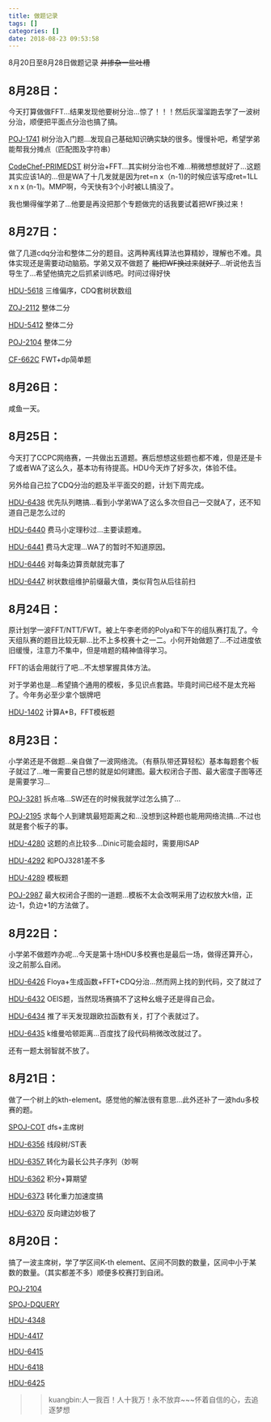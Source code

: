 ```yaml
---
title: 做题记录
tags: []
categories: []
date: 2018-08-23 09:53:58
---
```


8月20日至8月28日做题记录 <del> 并掺杂一些吐槽</del>



<!-- more -->
## 8月28日：

今天打算做做FFT...结果发现他要树分治...惊了！！！然后灰溜溜跑去学了一波树分治，顺便把平面点分治也搞了搞。

[POJ-1741](http://poj.org/problem?id=1741) 树分治入门题...发现自己基础知识确实缺的很多。慢慢补吧，希望学弟能帮我分摊点（匹配图及字符串）

[CodeChef-PRIMEDST](https://www.codechef.com/problems/PRIMEDST) 树分治+FFT...其实树分治也不难...稍微想想就好了...这题其实应该1A的...但是WA了十几发就是因为ret=n x（n-1)的时候应该写成ret=1LL x n x (n-1)。MMP啊，今天快有3个小时被LL搞没了。

我也懒得催学弟了...他要是再没把那个专题做完的话我要试着把WF换过来！

## 8月27日：

做了几道cdq分治和整体二分的题目。这两种离线算法也算精妙，理解也不难。具体实现还是需要动动脑筋。学弟又双不做题了 <del> 能把WF换过来就好了</del>...听说他去当导生了...希望他搞完之后抓紧训练吧。时间过得好快

[HDU-5618](http://acm.hdu.edu.cn/showproblem.php?pid=5618) 三维偏序，CDQ套树状数组

[ZOJ-2112](http://acm.zju.edu.cn/onlinejudge/showProblem.do?problemCode=2112) 整体二分

[HDU-5412](http://acm.hdu.edu.cn/showproblem.php?pid=5412) 整体二分

[POJ-2104](http://poj.org/problem?id=2104) 整体二分

[CF-662C](http://codeforces.com/problemset/problem/662/C) FWT+dp简单题

## 8月26日：

咸鱼一天。

## 8月25日：

今天打了CCPC网络赛，一共做出五道题。赛后想想这些题也都不难，但是还是卡了或者WA了这么久，基本功有待提高。HDU今天炸了好多次，体验不佳。

另外给自己拉了CDQ分治的题及半平面交的题，计划下周完成。


[HDU-6438](http://acm.hdu.edu.cn/showproblem.php?pid=6438) 优先队列瞎搞...看到小学弟WA了这么多次但自己一交就A了，还不知道自己是怎么过的

[HDU-6440](http://acm.hdu.edu.cn/showproblem.php?pid=6440) 费马小定理秒过...主要读题难。

[HDU-6441](http://acm.hdu.edu.cn/showproblem.php?pid=6441) 费马大定理...WA了的暂时不知道原因。

[HDU-6446](http://acm.hdu.edu.cn/showproblem.php?pid=6446) 对每条边算贡献就完事了

[HDU-6447](http://acm.hdu.edu.cn/showproblem.php?pid=6447) 树状数组维护前缀最大值，类似背包从后往前扫

## 8月24日：

原计划学一波FFT/NTT/FWT。被上午李老师的Polya和下午的组队赛打乱了。今天组队赛的题目比较无聊...比不上多校赛十之一二。小何开始做题了...不过进度依旧缓慢，注意力不集中，但是啃题的精神值得学习。

FFT的话会用就行了吧...不太想掌握具体方法。

对于学弟也是...希望搞个通用的模板，多见识点套路。毕竟时间已经不是太充裕了。今年务必至少拿个银牌吧

[HDU-1402](http://acm.hdu.edu.cn/showproblem.php?pid=1402)
 计算A*B，FFT模板题



## 8月23日：

小学弟还是不做题...亲自做了一波网络流。（有蔡队带还算轻松）基本每题套个板子就过了...唯一需要自己想的就是如何建图。最大权闭合子图、最大密度子图等还是需要学习...

[POJ-3281](http://poj.org/problem?id=3281) 拆点咯...SW还在的时候我就学过怎么搞了...

[POJ-2195](http://poj.org/problem?id=2195) 求每个人到建筑最短距离之和...没想到这种题也能用网络流搞...不过也就是套个板子的事。

[HDU-4280](http://acm.hdu.edu.cn/showproblem.php?pid=4280) 这题的点比较多...Dinic可能会超时，需要用ISAP

[HDU-4292](http://acm.hdu.edu.cn/showproblem.php?pid=4292) 和POJ3281差不多

[HDU-4289](http://acm.hdu.edu.cn/showproblem.php?pid=4289) 模板题

[POJ-2987](http://poj.org/problem?id=2987) 最大权闭合子图的一道题...模板不太会改啊采用了边权放大k倍，正边-1，负边+1的方法做了。

## 8月22日：

小学弟不做题咋办呢...今天是第十场HDU多校赛也是最后一场，做得还算开心，没之前那么自闭。

[HDU-6426](http://acm.hdu.edu.cn/showproblem.php?pid=6426) Floya+生成函数+FFT+CDQ分治...然而网上找的到代码，交了就过了

[HDU-6432](http://acm.hdu.edu.cn/showproblem.php?pid=6432) OEIS题，当然现场赛搞不了这种幺蛾子还是得自己会。

[HDU-6434](http://acm.hdu.edu.cn/showproblem.php?pid=6434) 推了半天发现跟欧拉函数有关，打了个表就过了。

[HDU-6435](http://acm.hdu.edu.cn/showproblem.php?pid=6435) k维曼哈顿距离...百度找了段代码稍微改改就过了。

还有一题太弱智就不放了。

## 8月21日：

做了一个树上的kth-element。感觉他的解法很有意思...此外还补了一波hdu多校赛的题。

[SPOJ-COT](https://cn.vjudge.net/problem/27637/origin)  dfs+主席树

[HDU-6356](http://acm.hdu.edu.cn/showproblem.php?pid=6356)  线段树/ST表

[HDU-6357 ](http://acm.hdu.edu.cn/showproblem.php?pid=6357) 转化为最长公共子序列（妙啊

[HDU-6362](http://acm.hdu.edu.cn/showproblem.php?pid=6362)  积分+算期望
 
[HDU-6373](http://acm.hdu.edu.cn/showproblem.php?pid=6373) 转化重力加速度搞

[HDU-6370](http://acm.hdu.edu.cn/showproblem.php?pid=6370) 反向建边妙极了

## 8月20日：

搞了一波主席树，学了学区间K-th element、区间不同数的数量，区间中小于某数的数量。（其实都差不多）顺便多校赛打到自闭。

[POJ-2104](http://poj.org/problem?id=2104)

 [SPOJ-DQUERY](https://www.spoj.com/problems/DQUERY/en/) 

 [HDU-4348](http://acm.hdu.edu.cn/showproblem.php?pid=4348)

 [HDU-4417](http://acm.hdu.edu.cn/showproblem.php?pid=4417)

[HDU-6415](http://acm.hdu.edu.cn/showproblem.php?pid=6415)

[HDU-6418 ](http://acm.hdu.edu.cn/showproblem.php?pid=6418)

 [HDU-6425](http://acm.hdu.edu.cn/showproblem.php?pid=6425)


>> kuangbin:人一我百！人十我万！永不放弃~~~怀着自信的心，去追逐梦想